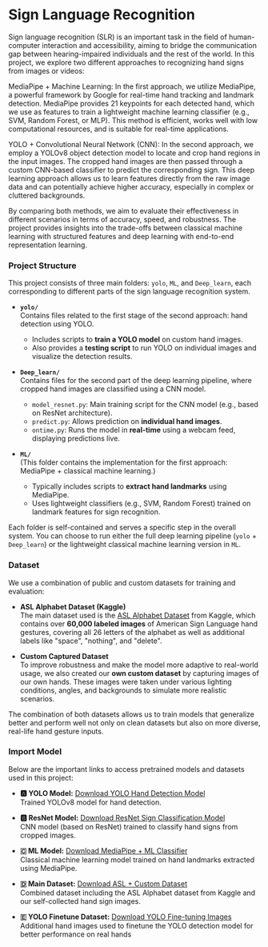 # Sign Language Recognition
Sign language recognition (SLR) is an important task in the field of human-computer interaction and accessibility, aiming to bridge the communication gap between hearing-impaired individuals and the rest of the world. In this project, we explore two different approaches to recognizing hand signs from images or videos:

MediaPipe + Machine Learning:
In the first approach, we utilize MediaPipe, a powerful framework by Google for real-time hand tracking and landmark detection. MediaPipe provides 21 keypoints for each detected hand, which we use as features to train a lightweight machine learning classifier (e.g., SVM, Random Forest, or MLP). This method is efficient, works well with low computational resources, and is suitable for real-time applications.

YOLO + Convolutional Neural Network (CNN):
In the second approach, we employ a YOLOv8 object detection model to locate and crop hand regions in the input images. The cropped hand images are then passed through a custom CNN-based classifier to predict the corresponding sign. This deep learning approach allows us to learn features directly from the raw image data and can potentially achieve higher accuracy, especially in complex or cluttered backgrounds.

By comparing both methods, we aim to evaluate their effectiveness in different scenarios in terms of accuracy, speed, and robustness. The project provides insights into the trade-offs between classical machine learning with structured features and deep learning with end-to-end representation learning.


### Project Structure

This project consists of three main folders: `yolo`, `ML`, and `Deep_learn`, each corresponding to different parts of the sign language recognition system.

- **`yolo/`**  
  Contains files related to the first stage of the second approach: hand detection using YOLO.  
  - Includes scripts to **train a YOLO model** on custom hand images.  
  - Also provides a **testing script** to run YOLO on individual images and visualize the detection results.

- **`Deep_learn/`**  
  Contains files for the second part of the deep learning pipeline, where cropped hand images are classified using a CNN model.  
  - `model_resnet.py`: Main training script for the CNN model (e.g., based on ResNet architecture).  
  - `predict.py`: Allows prediction on **individual hand images**.  
  - `ontime.py`: Runs the model in **real-time** using a webcam feed, displaying predictions live.

- **`ML/`**  
  (This folder contains the implementation for the first approach: MediaPipe + classical machine learning.)  
  - Typically includes scripts to **extract hand landmarks** using MediaPipe.  
  - Uses lightweight classifiers (e.g., SVM, Random Forest) trained on landmark features for sign recognition.

Each folder is self-contained and serves a specific step in the overall system. You can choose to run either the full deep learning pipeline (`yolo` + `Deep_learn`) or the lightweight classical machine learning version in `ML`.



### Dataset

We use a combination of public and custom datasets for training and evaluation:

- **ASL Alphabet Dataset (Kaggle)**  
  The main dataset used is the [ASL Alphabet Dataset](https://www.kaggle.com/datasets/grassknoted/asl-alphabet) from Kaggle, which contains over **60,000 labeled images** of American Sign Language hand gestures, covering all 26 letters of the alphabet as well as additional labels like "space", "nothing", and "delete".

- **Custom Captured Dataset**  
  To improve robustness and make the model more adaptive to real-world usage, we also created our **own custom dataset** by capturing images of our own hands. These images were taken under various lighting conditions, angles, and backgrounds to simulate more realistic scenarios.

The combination of both datasets allows us to train models that generalize better and perform well not only on clean datasets but also on more diverse, real-life hand gesture inputs.


### Import Model

Below are the important links to access pretrained models and datasets used in this project:

- **🅰️ YOLO Model:** [Download YOLO Hand Detection Model](<https://drive.google.com/file/d/1ZhW7f9w01vyZoqUMd3RwX5uFJBoMpH5K/view?usp=drive_link>)  
  Trained YOLOv8 model for hand detection.

- **🅱️ ResNet Model:** [Download ResNet Sign Classification Model](<https://drive.google.com/file/d/1NjCBJxkQQlsSIt8jYe279jQ5LSULz9JF/view?usp=drive_link>)  
  CNN model (based on ResNet) trained to classify hand signs from cropped images.

- **🇨 ML Model:** [Download MediaPipe + ML Classifier](<C>)  
  Classical machine learning model trained on hand landmarks extracted using MediaPipe.

- **🇩 Main Dataset:** [Download ASL + Custom Dataset](<https://drive.google.com/file/d/11QvvFUdx9NZTRbl2I-5uSmIJa1aiI_w6/view?usp=drive_link>)  
  Combined dataset including the ASL Alphabet dataset from Kaggle and our self-collected hand sign images.

- **🇪 YOLO Finetune Dataset:** [Download YOLO Fine-tuning Images](<E>)  
  Additional hand images used to finetune the YOLO detection model for better performance on real hands 